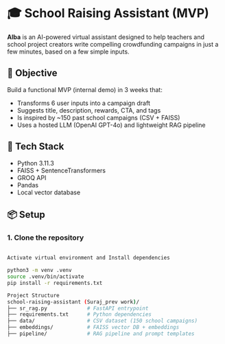 # 🎓 School Raising Assistant (MVP)

**Alba** is an AI-powered virtual assistant designed to help teachers and school project creators write compelling crowdfunding campaigns in just a few minutes, based on a few simple inputs.

## 🚀 Objective

Build a functional MVP (internal demo) in 3 weeks that:
- Transforms 6 user inputs into a campaign draft
- Suggests title, description, rewards, CTA, and tags
- Is inspired by ~150 past school campaigns (CSV + FAISS)
- Uses a hosted LLM (OpenAI GPT-4o) and lightweight RAG pipeline

## 🧰 Tech Stack

- Python 3.11.3
- FAISS + SentenceTransformers
- GROQ API
- Pandas
- Local vector database

## 📦 Setup

### 1. Clone the repository

```bash

Activate virtual environment and Install dependencies

python3 -m venv .venv
source .venv/bin/activate
pip install -r requirements.txt

Project Structure
school-raising-assistant (Suraj_prev work)/
├── sr_rag.py             # FastAPI entrypoint
├── requirements.txt      # Python dependencies
├── data/                 # CSV dataset (150 school campaigns)
├── embeddings/           # FAISS vector DB + embeddings
├── pipeline/             # RAG pipeline and prompt templates

